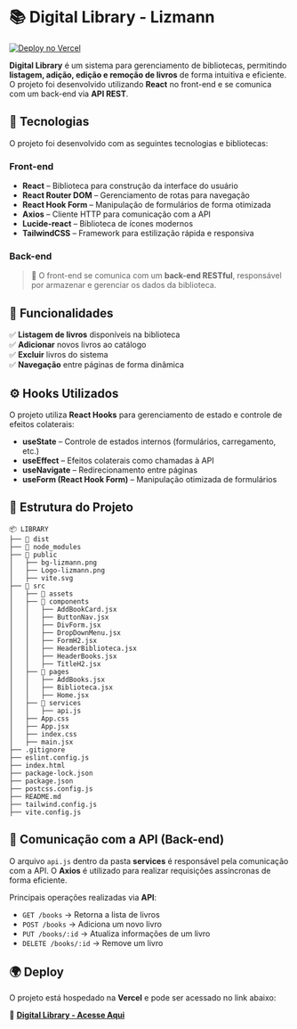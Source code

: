 # 📚 Digital Library - Lizmann

[![Deploy no Vercel](https://img.shields.io/badge/Vercel-Digital--Library-blue)](https://digital-library-lizmann.vercel.app/)  

**Digital Library** é um sistema para gerenciamento de bibliotecas, permitindo **listagem, adição, edição e remoção de livros** de forma intuitiva e eficiente. O projeto foi desenvolvido utilizando **React** no front-end e se comunica com um back-end via **API REST**.  

## 🚀 Tecnologias  

O projeto foi desenvolvido com as seguintes tecnologias e bibliotecas:  

### **Front-end**  

- **React** – Biblioteca para construção da interface do usuário  
- **React Router DOM** – Gerenciamento de rotas para navegação  
- **React Hook Form** – Manipulação de formulários de forma otimizada  
- **Axios** – Cliente HTTP para comunicação com a API  
- **Lucide-react** – Biblioteca de ícones modernos  
- **TailwindCSS** – Framework para estilização rápida e responsiva  

### **Back-end**  

> 🔹 O front-end se comunica com um **back-end RESTful**, responsável por armazenar e gerenciar os dados da biblioteca.  

## 🎯 Funcionalidades  

✅ **Listagem de livros** disponíveis na biblioteca  
✅ **Adicionar** novos livros ao catálogo  
✅ **Excluir** livros do sistema  
✅ **Navegação** entre páginas de forma dinâmica  

## ⚙️ Hooks Utilizados  

O projeto utiliza **React Hooks** para gerenciamento de estado e controle de efeitos colaterais:  

- **useState** – Controle de estados internos (formulários, carregamento, etc.)  
- **useEffect** – Efeitos colaterais como chamadas à API  
- **useNavigate** – Redirecionamento entre páginas  
- **useForm (React Hook Form)** – Manipulação otimizada de formulários  

## 📂 Estrutura do Projeto  

```plaintext
📦 LIBRARY
├── 📂 dist
├── 📂 node_modules
├── 📂 public
│   ├── bg-lizmann.png
│   ├── Logo-lizmann.png
│   ├── vite.svg
├── 📂 src
│   ├── 📂 assets
│   ├── 📂 components
│   │   ├── AddBookCard.jsx
│   │   ├── ButtonNav.jsx
│   │   ├── DivForm.jsx
│   │   ├── DropDownMenu.jsx
│   │   ├── FormH2.jsx
│   │   ├── HeaderBiblioteca.jsx
│   │   ├── HeaderBooks.jsx
│   │   ├── TitleH2.jsx
│   ├── 📂 pages
│   │   ├── AddBooks.jsx
│   │   ├── Biblioteca.jsx
│   │   ├── Home.jsx
│   ├── 📂 services
│   │   ├── api.js
│   ├── App.css
│   ├── App.jsx
│   ├── index.css
│   ├── main.jsx
├── .gitignore
├── eslint.config.js
├── index.html
├── package-lock.json
├── package.json
├── postcss.config.js
├── README.md
├── tailwind.config.js
├── vite.config.js
```

## 🔗 Comunicação com a API (Back-end)  

O arquivo `api.js` dentro da pasta **services** é responsável pela comunicação com a API. O **Axios** é utilizado para realizar requisições assíncronas de forma eficiente.  

Principais operações realizadas via **API**:  

- `GET /books` → Retorna a lista de livros  
- `POST /books` → Adiciona um novo livro  
- `PUT /books/:id` → Atualiza informações de um livro  
- `DELETE /books/:id` → Remove um livro  

## 🌍 Deploy  

O projeto está hospedado na **Vercel** e pode ser acessado no link abaixo:  

🔗 **[Digital Library - Acesse Aqui](https://digital-library-lizmann.vercel.app/)**  
